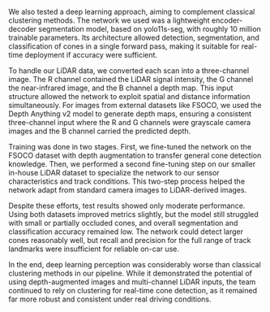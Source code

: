 We also tested a deep learning approach, aiming to complement classical clustering methods. The network we used was a lightweight encoder-decoder segmentation model, based on yolo11s-seg, with roughly 10 million trainable parameters. Its architecture allowed detection, segmentation, and classification of cones in a single forward pass, making it suitable for real-time deployment if accuracy were sufficient.

To handle our LiDAR data, we converted each scan into a three-channel image. The R channel contained the LiDAR signal intensity, the G channel the near-infrared image, and the B channel a depth map. This input structure allowed the network to exploit spatial and distance information simultaneously. For images from external datasets like FSOCO, we used the Depth Anything v2 model to generate depth maps, ensuring a consistent three-channel input where the R and G channels were grayscale camera images and the B channel carried the predicted depth.

Training was done in two stages. First, we fine-tuned the network on the FSOCO dataset with depth augmentation to transfer general cone detection knowledge. Then, we performed a second fine-tuning step on our smaller in-house LiDAR dataset to specialize the network to our sensor characteristics and track conditions. This two-step process helped the network adapt from standard camera images to LiDAR-derived images.

Despite these efforts, test results showed only moderate performance. Using both datasets improved metrics slightly, but the model still struggled with small or partially occluded cones, and overall segmentation and classification accuracy remained low. The network could detect larger cones reasonably well, but recall and precision for the full range of track landmarks were insufficient for reliable on-car use.

In the end, deep learning perception was considerably worse than classical clustering methods in our pipeline. While it demonstrated the potential of using depth-augmented images and multi-channel LiDAR inputs, the team continued to rely on clustering for real-time cone detection, as it remained far more robust and consistent under real driving conditions.